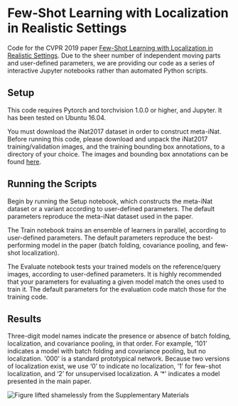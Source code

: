 # Few-Shot Learning with Localization in Realistic Settings

Code for the CVPR 2019 paper [Few-Shot Learning with Localization in Realistic Settings](https://arxiv.org/abs/1904.08502). 
Due to the sheer number of independent moving parts and user-defined parameters, we are providing our code as a series of 
interactive Jupyter notebooks rather than automated Python scripts. 

## Setup

This code requires Pytorch and torchvision 1.0.0 or higher, and Jupyter. It has been tested on Ubuntu 16.04. 

You must download the iNat2017 dataset in order to construct meta-iNat. 
Before running this code, please download and unpack the iNat2017 training/validation images, and the training 
bounding box annotations, to a directory of your choice. The images and bounding box annotations can be found 
[here](https://github.com/visipedia/inat_comp/blob/master/2017/README.md#Data). 

## Running the Scripts

Begin by running the Setup notebook, which constructs the meta-iNat dataset or a variant according to user-defined parameters. 
The default parameters reproduce the meta-iNat dataset used in the paper. 

The Train notebook trains an ensemble of learners in parallel, according to user-defined parameters. 
The default parameters reproduce the best-performing model in the paper 
(batch folding, covariance pooling, and few-shot localization). 

The Evaluate notebook tests your trained models on the reference/query images, according to user-defined parameters. 
It is highly recommended that your parameters for evaluating a given model match the ones used to train it.
The default parameters for the evaluation code match those for the training code. 

## Results

Three-digit model names indicate the presence or absence of batch folding, localization, and covariance pooling, in that order. 
For example, ‘101’ indicates a model with batch folding and covariance pooling, but no localization. 
'000' is a standard prototypical network. 
Because two versions of localization exist, we use ‘0’ to indicate no localization,
‘1’ for few-shot localization, and ‘2’ for unsupervised localization. 
A ‘*’ indicates a model presented in the main paper.


![Figure lifted shamelessly from the Supplementary Materials](https://github.com/daviswer/fewshotlocal/blob/master/results.png)

